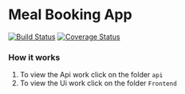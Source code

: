 # Meal Booking App
[![Build Status](https://travis-ci.org/Nelson-Chinedu/Meal-Booking-App-ADC.svg?branch=develop)](https://travis-ci.org/Nelson-Chinedu/Meal-Booking-App-ADC) [![Coverage Status](https://coveralls.io/repos/github/Nelson-Chinedu/Meal-Booking-App-ADC/badge.svg)](https://coveralls.io/github/Nelson-Chinedu/Meal-Booking-App-ADC?branch=master)

### How it works
1. To view the Api work click on the folder ``` api ```
2. To view the Ui work click on the folder ``` Frontend ```
